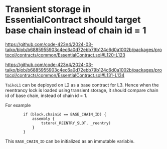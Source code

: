 # Transient storage in EssentialContract should target base chain instead of chain id = 1

https://github.com/code-423n4/2024-03-taiko/blob/b6885955903c4ec6a0d72ebb79b124c6d0a1002b/packages/protocol/contracts/common/EssentialContract.sol#L120-L123

https://github.com/code-423n4/2024-03-taiko/blob/b6885955903c4ec6a0d72ebb79b124c6d0a1002b/packages/protocol/contracts/common/EssentialContract.sol#L131-L134

`TaikoL1` can be deployed on L2 as a base contract for L3. Hence when the reentrancy lock is loaded using transient storage, it should compare chain id of base chain, instead of chain id = 1.

For example
```solidity
        if (block.chainid == BASE_CHAIN_ID) {
            assembly {
                tstore(_REENTRY_SLOT, _reentry)
            }
        }
```

This `BASE_CHAIN_ID` can be initialized as an immutable variable.

